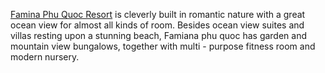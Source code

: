 <a href="http://www.hotels-in-vietnam.com/asia/vietnam/hotels_phuquoc/famiana_resort.html">Famina Phu Quoc Resort</a> is cleverly built in romantic nature with a great ocean view for almost all kinds of room. Besides ocean view suites and villas resting upon a stunning beach, Famiana phu quoc has garden and mountain view bungalows, together with multi - purpose fitness room and modern nursery.
